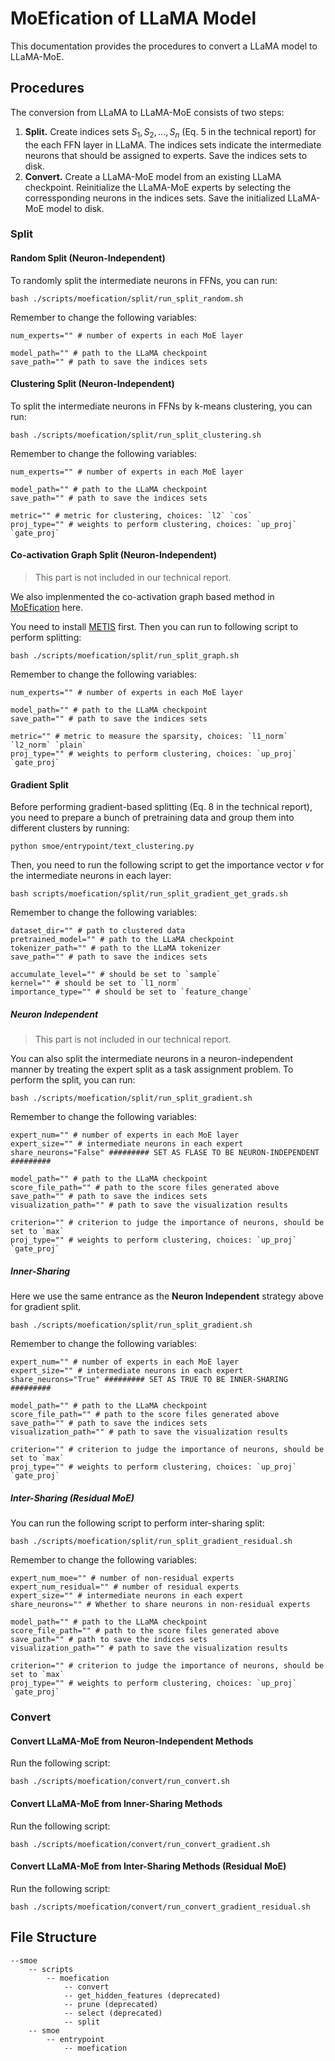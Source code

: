 # MoEfication of LLaMA Model

This documentation provides the procedures to convert a LLaMA model to LLaMA-MoE.



## Procedures

The conversion from LLaMA to LLaMA-MoE consists of two steps:

1. **Split.** Create indices sets $S_1,S_2,\dots,S_n$ (Eq. 5 in the technical report) for the each FFN layer in LLaMA. The indices sets indicate the intermediate neurons that should be assigned to experts. Save the indices sets to disk.
2. **Convert.** Create a LLaMA-MoE model from an existing LLaMA checkpoint. Reinitialize the LLaMA-MoE experts by selecting the corressponding neurons in the indices sets. Save the initialized LLaMA-MoE model to disk.



### Split

#### Random Split (Neuron-Independent)

To randomly split the intermediate neurons in FFNs, you can run:

```shell
bash ./scripts/moefication/split/run_split_random.sh
```

Remember to change the following variables:

```shell
num_experts="" # number of experts in each MoE layer

model_path="" # path to the LLaMA checkpoint
save_path="" # path to save the indices sets
```



#### Clustering Split (Neuron-Independent)

To split the intermediate neurons in FFNs by k-means clustering, you can run:

```shell
bash ./scripts/moefication/split/run_split_clustering.sh
```

Remember to change the following variables:

```shell
num_experts="" # number of experts in each MoE layer

model_path="" # path to the LLaMA checkpoint
save_path="" # path to save the indices sets

metric="" # metric for clustering, choices: `l2` `cos`
proj_type="" # weights to perform clustering, choices: `up_proj` `gate_proj`
```



#### Co-activation Graph Split (Neuron-Independent)

> This part is not included in our technical report.

We also implenmented the co-activation graph based method in [MoEfication](https://arxiv.org/abs/2110.01786) here.

You need to install [METIS](http://glaros.dtc.umn.edu/gkhome/metis/metis/download) first. Then you can run to following script to perform splitting:

```shell
bash ./scripts/moefication/split/run_split_graph.sh
```

Remember to change the following variables:

```shell
num_experts="" # number of experts in each MoE layer

model_path="" # path to the LLaMA checkpoint
save_path="" # path to save the indices sets

metric="" # metric to measure the sparsity, choices: `l1_norm` `l2_norm` `plain`
proj_type="" # weights to perform clustering, choices: `up_proj` `gate_proj`
```



#### Gradient Split

Before performing gradient-based splitting (Eq. 8 in the technical report), you need to prepare a bunch of pretraining data and group them into different clusters by running:

```shell
python smoe/entrypoint/text_clustering.py
```

Then, you need to run the following script to get the importance vector $v$ for the intermediate neurons in each layer:

```shell
bash scripts/moefication/split/run_split_gradient_get_grads.sh
```

Remember to change the following variables:

```shell
dataset_dir="" # path to clustered data
pretrained_model="" # path to the LLaMA checkpoint
tokenizer_path="" # path to the LLaMA tokenizer
save_path="" # path to save the indices sets

accumulate_level="" # should be set to `sample`
kernel="" # should be set to `l1_norm`
importance_type="" # should be set to `feature_change`
```



##### Neuron Independent

> This part is not included in our technical report.

You can also split the intermediate neurons in a neuron-independent manner by treating the expert split as a task assignment problem. To perform the split, you can run:

```shell
bash ./scripts/moefication/split/run_split_gradient.sh
```

Remember to change the following variables:

```shell
expert_num="" # number of experts in each MoE layer
expert_size="" # intermediate neurons in each expert
share_neurons="False" ######### SET AS FLASE TO BE NEURON-INDEPENDENT #########

model_path="" # path to the LLaMA checkpoint
score_file_path="" # path to the score files generated above
save_path="" # path to save the indices sets
visualization_path="" # path to save the visualization results

criterion="" # criterion to judge the importance of neurons, should be set to `max`
proj_type="" # weights to perform clustering, choices: `up_proj` `gate_proj`
```



##### Inner-Sharing

Here we use the same entrance as the **Neuron Independent** strategy above for gradient split.

```shell
bash ./scripts/moefication/split/run_split_gradient.sh
```

Remember to change the following variables:

```shell
expert_num="" # number of experts in each MoE layer
expert_size="" # intermediate neurons in each expert
share_neurons="True" ######### SET AS TRUE TO BE INNER-SHARING #########

model_path="" # path to the LLaMA checkpoint
score_file_path="" # path to the score files generated above
save_path="" # path to save the indices sets
visualization_path="" # path to save the visualization results

criterion="" # criterion to judge the importance of neurons, should be set to `max`
proj_type="" # weights to perform clustering, choices: `up_proj` `gate_proj`
```



##### Inter-Sharing (Residual MoE)

You can run the following script to perform inter-sharing split:

```shell
bash ./scripts/moefication/split/run_split_gradient_residual.sh
```

Remember to change the following variables:

```shell
expert_num_moe="" # number of non-residual experts
expert_num_residual="" # number of residual experts
expert_size="" # intermediate neurons in each expert
share_neurons="" # Whether to share neurons in non-residual experts

model_path="" # path to the LLaMA checkpoint
score_file_path="" # path to the score files generated above
save_path="" # path to save the indices sets
visualization_path="" # path to save the visualization results

criterion="" # criterion to judge the importance of neurons, should be set to `max`
proj_type="" # weights to perform clustering, choices: `up_proj` `gate_proj`
```



### Convert

#### Convert LLaMA-MoE from Neuron-Independent Methods

Run the following script:

```shell
bash ./scripts/moefication/convert/run_convert.sh
```



#### Convert LLaMA-MoE from Inner-Sharing Methods

Run the following script:

```shell
bash ./scripts/moefication/convert/run_convert_gradient.sh
```



#### Convert LLaMA-MoE from Inter-Sharing Methods (Residual MoE)

Run the following script:

```shell
bash ./scripts/moefication/convert/run_convert_gradient_residual.sh
```



## File Structure

```
--smoe
	-- scripts
        -- moefication
            -- convert
            -- get_hidden_features (deprecated)
            -- prune (deprecated)
            -- select (deprecated)
            -- split
    -- smoe
        -- entrypoint
            -- moefication
```
